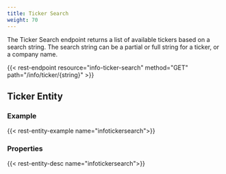 ```yaml
---
title: Ticker Search
weight: 70
---
```


The Ticker Search endpoint returns a list of available tickers based on a search string.
The search string can be a partial or full string for a ticker, or a company name.

{{< rest-endpoint resource="info-ticker-search" method="GET" path="/info/ticker/{string}" >}}

## Ticker Entity

### Example
{{< rest-entity-example name="infotickersearch">}}

### Properties
{{< rest-entity-desc name="infotickersearch">}}

